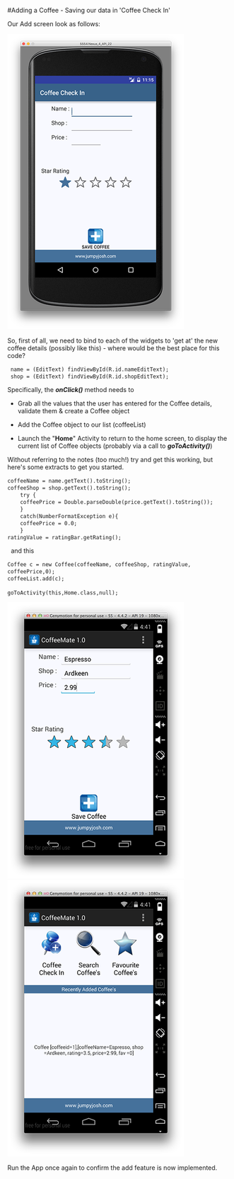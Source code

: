 #Adding a Coffee - Saving our data in 'Coffee Check In'

Our Add screen look as follows:

![](../img/starterappadd.png)

So, first of all, we need to bind to each of the widgets to 'get at' the new coffee details (possibly like this) - where would be the best place for this code?

~~~
 name = (EditText) findViewById(R.id.nameEditText);
 shop = (EditText) findViewById(R.id.shopEditText);
~~~


Specifically, the <b><i>onClick()</i></b> method needs to

- Grab all the values that the user has entered for the Coffee details, validate them & create a Coffee object

- Add the Coffee object to our list (coffeeList)

- Launch the "<b>Home</b>" Activity to return to the home screen, to display the current list of Coffee objects (probably via a call to <b><i>goToActivity()</i></b>)

Without referring to the notes (too much!) try and get this working, but here's some extracts to get you started.

~~~
coffeeName = name.getText().toString();
coffeeShop = shop.getText().toString();
	try {
	coffeePrice = Double.parseDouble(price.getText().toString());
	}
	catch(NumberFormatException e){
	coffeePrice = 0.0;
	}
ratingValue = ratingBar.getRating();
~~~
 
and this

~~~
Coffee c = new Coffee(coffeeName, coffeeShop, ratingValue, coffeePrice,0); 
coffeeList.add(c);

goToActivity(this,Home.class,null);
~~~

![](../img/lab209.png)  ![](../img/lab210.png)

Run the App once again to confirm the add feature is now implemented.

